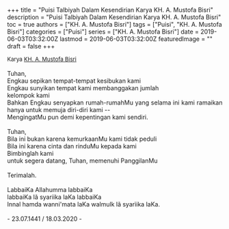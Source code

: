 +++
title = "Puisi Talbiyah Dalam Kesendirian Karya KH. A. Mustofa Bisri"
description = "Puisi Talbiyah Dalam Kesendirian Karya KH. A. Mustofa Bisri"
toc = true
authors = ["KH. A. Mustofa Bisri"]
tags = ["Puisi", "KH. A. Mustofa Bisri"]
categories = ["Puisi"]
series = ["KH. A. Mustofa Bisri"]
date = 2019-06-03T03:32:00Z
lastmod = 2019-06-03T03:32:00Z
featuredImage = ""
draft = false
+++

<div style="text-align: justify;">
<div style="font-size: small;">Karya <a href="/authors/kh.-a.-mustofa-bisri/" target="_blank">KH. A. Mustofa Bisri</a></div><br />
Tuhan,<br />
Engkau sepikan tempat-tempat kesibukan kami<br />
Engkau sunyikan tempat kami membanggakan jumlah<br />
kelompok kami<br />
Bahkan Engkau senyapkan rumah-rumahMu yang selama ini kami ramaikan hanya untuk memuja diri-diri kami --<br />
MengingatMu pun demi kepentingan kami sendiri.<br />
<br />
Tuhan,<br />
Bila ini bukan karena kemurkaanMu kami tidak peduli<br />
Bila ini karena cinta dan rinduMu kepada kami<br />
Bimbinglah kami<br />
untuk segera datang, Tuhan, memenuhi PanggilanMu<br />
<br />
Terimalah.<br />
<br />
LabbaiKa Allahumma labbaiKa<br />
labbaiKa lã syariika laKa labbaiKa<br />
Innal hamda wanni'mata laKa walmulk lã syarìika laKa.<br />
<br />
- 23.07.1441 / 18.03.2020 -</div>
